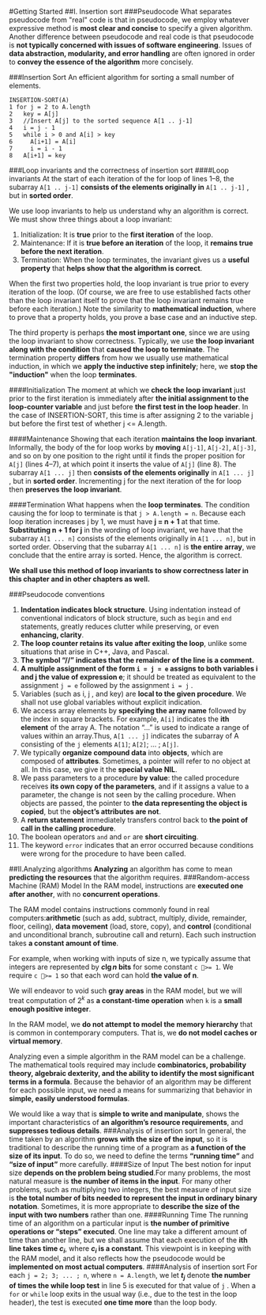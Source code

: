 #Getting Started
##I. Insertion sort
###Pseudocode
What separates pseudocode from "real" code is that in pseudocode, we employ whatever expressive method is **most clear and concise** to specify a given algorithm. Another difference between pseudocode and real code is that pseudocode is **not typically concerned with issues of software engineering**. Issues of **data abstraction, modularity, and error handling** are often ignored in order to **convey the essence of the algorithm** more concisely.

###Insertion Sort
An efficient algorithm for sorting a small number of elements.
```
INSERTION-SORT(A)
1 for j = 2 to A.length
2   key = A[j]
3   //Insert A[j] to the sorted sequence A[1 .. j-1]
4   i = j - 1
5   while i > 0 and A[i] > key
6     A[i+1] = A[i]
7     i = i - 1
8   A[i+1] = key
```
###Loop invariants and the correctness of insertion sort
####Loop invariants
At the start of each iteration of the for loop of lines 1–8, the subarray `A[1 .. j-1]` **consists of the elements originally in** `A[1 .. j-1]` , but in **sorted order**.

We use loop invariants to help us understand why an algorithm is correct. We must show three things about a loop invariant:
1. Initialization: It is **true** prior to the **first iteration** of the loop.
1. Maintenance: If it is **true before an iteration** of the loop, it **remains true before the next iteration**.
1. Termination: When the loop terminates, the invariant gives us a **useful property** that **helps show that the algorithm is correct**.

When the first two properties hold, the loop invariant is true prior to every iteration of the loop. (Of course, we are free to use established facts other than the loop invariant itself to prove that the loop invariant remains true before each iteration.) Note the similarity to **mathematical induction**, where to prove that a property holds, you prove a base case and an inductive step.

The third property is perhaps **the most important one**, since we are using the loop invariant to show correctness. Typically, we use **the loop invariant along with the condition** that **caused the loop to terminate**. The termination property **differs** from how we usually use mathematical induction, in which we **apply the inductive step infinitely**; here, we **stop the "induction"** when the loop **terminates**.

####Initialization
The moment at which we **check the loop invariant** just prior to the first iteration is immediately after **the initial assignment to the loop-counter variable** and just before **the first test in the loop header**. In the case of INSERTION-SORT, this time is after assigning 2 to the variable j but before the first test of whether j <= A.length.

####Maintenance
Showing that each iteration **maintains the loop invariant**. Informally, the body of the for loop works by **moving** `A[j-1]`, `A[j-2]`, `A[j-3]`, and so on by one position to the right until it finds the proper position for `A[j]`  (lines 4–7), at which point it inserts the value of `A[j]`  (line 8). The subarray `A[1 ... j]`  then **consists of the elements originally** in `A[1 ... j]` , but in **sorted order**. Incrementing j for the next iteration of the for loop then **preserves the loop invariant**.

####Termination
What happens when the **loop terminates**. The condition causing the for loop to terminate is that `j > A.length = n`. Because each loop iteration increases j by 1, we must have **j = n + 1** at that time. **Substituting n + 1 for j** in the wording of loop invariant, we have that the subarray `A[1 ... n]` consists of the elements originally in `A[1 ... n]`, but in sorted order. Observing that the subarray `A[1 ... n]` is **the entire array**, we conclude that the entire array is sorted. Hence, the algorithm is correct.

**We shall use this method of loop invariants to show correctness later in this chapter and in other chapters as well.**

###Pseudocode conventions
1. **Indentation indicates block structure**. Using indentation instead of conventional indicators of block structure, such as `begin` and `end` statements, greatly reduces clutter while preserving, or even **enhancing, clarity**.
1. **The loop counter retains its value after exiting the loop**, unlike some situations that arise in C++, Java, and Pascal.
1. **The symbol “//” indicates that the remainder of the line is a comment.**
1. **A multiple assignment of the form `i = j = e` assigns to both variables i and j the value of expression e**; it should be treated as equivalent to the assignment `j = e` followed by the assignment `i = j` .
1. Variables (such as i, j , and key) are **local to the given procedure**. We shall not use global variables without explicit indication.
1. We access array elements by **specifying the array name** followed by the index in square brackets. For example, `A[i]` indicates the **ith element** of the array A. The notation “...” is used to indicate a range of values within an array.Thus, `A[1 ... j]`  indicates the subarray of A consisting of the `j` elements `A[1]`; `A[2]`; ... ; `A[j]`.
1. We typically **organize compound data** into **objects**, which are composed of **attributes**. Sometimes, a pointer will refer to no object at all. In this case, we give it the **special value NIL**.
1. We pass parameters to a procedure **by value**: the called procedure receives **its own copy of the parameters**, and if it assigns a value to a parameter, the change is not seen by the calling procedure. When objects are passed, the pointer to **the data representing the object is copied**, but the **object’s attributes are not**.
1. A **return statement** immediately transfers control back to **the point of call in the calling procedure**.
1. The boolean operators `and` and `or` are **short circuiting**.
1. The keyword `error` indicates that an error occurred because conditions were wrong for the procedure to have been called.

##II.Analyzing algorithms
**Analyzing** an algorithm has come to mean **predicting the resources** that the algorithm requires.
###Random-access Machine (RAM) Model
In the RAM model, instructions are **executed one after another**,
with no **concurrent operations**.

The RAM model contains instructions commonly found in real computers:**arithmetic** (such as add, subtract, multiply, divide, remainder, floor, ceiling), **data movement** (load, store, copy), and **control** (conditional and unconditional branch, subroutine call and return). Each such instruction takes **a constant amount of time**.

For example, when working with inputs of size n, we typically assume that integers are represented by **$c\lg n$ bits** for some constant `c >= 1`. We require `c >= 1` so that each word can hold **the value of n**.

We will endeavor to void such **gray areas** in the RAM model, but we will treat computation of $2^k$ as **a constant-time operation** when `k` is a **small enough positive integer**.

In the RAM model, we **do not attempt to model the memory hierarchy** that is common in contemporary computers. That is, we **do not model caches or virtual memory**.

Analyzing even a simple algorithm in the RAM model can be a challenge. The mathematical tools required may include **combinatorics, probability theory, algebraic dexterity, and the ability to identify the most significant terms in a formula**. Because the behavior of an algorithm may be different for each possible input, we need a means for summarizing that behavior in **simple, easily understood formulas**.

We would like a way that is **simple to write and manipulate**, shows the important characteristics of **an algorithm’s resource requirements**, and **suppresses tedious details**.
###Analysis of insertion sort
In general, the time taken by an algorithm **grows with the size of the input**, so it is traditional to describe the running time of a program as **a function of the size of its input**. To do so, we need to define the terms **“running time”** and **“size of input”** more carefully.
####Size of Input
The best notion for input size **depends on the problem being studied**.For many problems, the most natural measure is **the number of items in the input**. For many other problems, such as multiplying two integers, the best measure of input size is **the total number of bits needed to represent the input in ordinary binary notation**. Sometimes, it is more appropriate to **describe the size of the input with two numbers** rather than one.
####Running Time
The running time of an algorithm on a particular input is **the number of primitive operations or “steps” executed**. One line may take a different amount of time than another line, but we shall assume that each execution of the **ith line takes time $c_i$**, where **$c_i$ is a constant**. This viewpoint is in keeping with the RAM model, and it also reflects how the pseudocode would be **implemented on most actual computers**.
####Analysis of insertion sort
For each `j = 2; 3; ... ; n`, where `n = A.length`, we let **$t_j$** denote **the number of times the while loop test** in line 5 is executed for that value of `j` .  When a `for` or `while` loop exits in the usual way (i.e., due to the test in the loop header), the test is executed **one time more** than the loop body.
